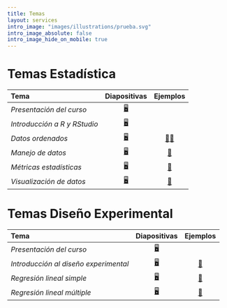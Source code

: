 ```yaml
---
title: Temas
layout: services
intro_image: "images/illustrations/prueba.svg"
intro_image_absolute: false
intro_image_hide_on_mobile: true
---
```


# Temas Estadística

| Tema | Diapositivas | Ejemplos |
| :--- | :----------: | :------: |
| *Presentación del curso* | [🖥️](/temas/Statistics-202402/00-Curso/00-Curso.html) | |
| *Introducción a R y RStudio* | [🖥️](/temas/Statistics-202402/01-R-RStudio/01-r-rstudio.html) |  |
| *Datos ordenados* | [🖥️](/temas/Statistics-202402/02-datos-ordenados/03-datos-ordenados.html) | [📖](https://edimer.quarto.pub/importar-datos-r/)[📕](https://edimer.quarto.pub/datos-ordenados-b64b/) |
| *Manejo de datos* | [🖥️](/temas/Statistics-202402/03-manejo-de-datos/03-manejo-de-datos.html) | [📖](https://edimer.quarto.pub/ejemplo-manejo-datos/) |
| *Métricas estadísticas* | [🖥️](/temas/Statistics-202402/04-metricas-estadisticas/04-metricas-estadisticas.html) | [📖](https://edimer.quarto.pub/metricas-estadisticas/) |
| *Visualización de datos* | [🖥️](/temas/Statistics-202402/05-visualizacion/05-visualizacion.html) | [📖]() |

# Temas Diseño Experimental

| Tema | Diapositivas | Ejemplos |
| :--- | :----------: | :------: |
| *Presentación del curso* | [🖥️](/temas/DisExperimental-202402/01-presentacion-curso.html) | |
| *Introducción al diseño experimental* | [🖥️](/temas/DisExperimental-202402/02-introduccion.html) | [📖](https://edimer.quarto.pub/regresion-lineal-simple/) |
| *Regresión lineal simple* | [🖥️](/temas/DisExperimental-202402/03-regresion-lineal-simple.html) | [📖](https://edimer.quarto.pub/reglineal-transformaciones/) |
| *Regresión lineal múltiple* | [🖥️](/temas/DisExperimental-202402/04-regresion-lineal-multiple.html) | [📖]() |
  

  
    
    
